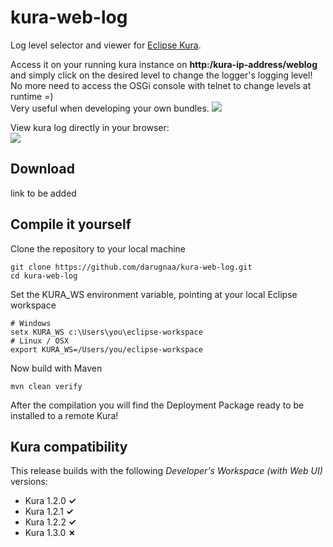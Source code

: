 # kura-web-log
Log level selector and viewer for [Eclipse Kura](http://www.eclipse.org/kura/).

Access it on your running kura instance on **http:/kura-ip-address/weblog** and simply click on the desired level to change the logger's logging level! No more need to access the OSGi console with telnet to change levels at runtime =)  
Very useful when developing your own bundles.
<img src="http://i.imgur.com/88mNJfz.png?1" />

View kura log directly in your browser:  
<img src="http://i.imgur.com/4QiK8Ta.png?1" />

## Download
link to be added

## Compile it yourself
Clone the repository to your local machine

    git clone https://github.com/darugnaa/kura-web-log.git
    cd kura-web-log
    
Set the KURA_WS environment variable, pointing at your local Eclipse workspace

    # Windows
    setx KURA_WS c:\Users\you\eclipse-workspace
    # Linux / OSX
    export KURA_WS=/Users/you/eclipse-workspace
 
Now build with Maven

    mvn clean verify
    
After the compilation you will find the Deployment Package ready to be installed to a remote Kura!

## Kura compatibility
This release builds with the following *Developer's Workspace (with Web UI)* versions:
* Kura 1.2.0 **✓**
* Kura 1.2.1 **✓**
* Kura 1.2.2 **✓**
* Kura 1.3.0 **✗**

